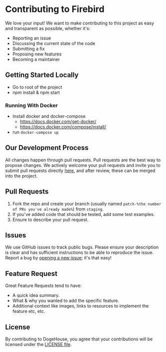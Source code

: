 # Contributing to Firebird

We love your input! We want to make contributing to this project as easy and transparent as possible, whether it's:

- Reporting an issue
- Discussing the current state of the code
- Submitting a fix
- Proposing new features
- Becoming a maintainer

## Getting Started Locally

- Go to root of the project
- npm install & npm start

### Running With Docker
- Install docker and docker-compose
  - https://docs.docker.com/get-docker/
  - https://docs.docker.com/compose/install/
- run `docker-compose up`

## Our Development Process

All changes happen through pull requests. Pull requests are the best way to propose changes. We actively welcome your pull requests and invite you to submit pull requests directly [here](https://github.com/lukejgaskell/firebird/pulls), and after review, these can be merged into the project.

## Pull Requests

1. Fork the repo and create your branch (usually named `patch-%the number of PRs you've already made%`) from `staging`.
2. If you've added code that should be tested, add some test examples.
3. Ensure to describe your pull request.

## Issues

We use GitHub issues to track public bugs. Please ensure your description is
clear and has sufficient instructions to be able to reproduce the issue. Report a bug by <a href="https://github.com/lukejgaskell/firebird/issues">opening a new issue</a>; it's that easy!

## Feature Request

Great Feature Requests tend to have:

- A quick idea summary.
- What & why you wanted to add the specific feature.
- Additional context like images, links to resources to implement the feature etc, etc.

## License

By contributing to DogeHouse, you agree that your contributions will be licensed
under the [LICENSE file](LICENSE).
